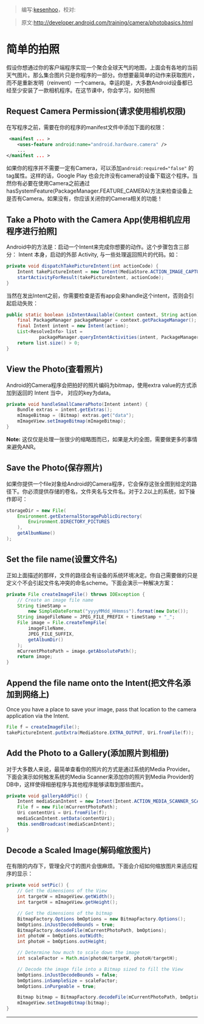 > 编写:[kesenhoo](https://github.com/kesenhoo)，校对:

> 原文:<http://developer.android.com/training/camera/photobasics.html>

# 简单的拍照

假设你想通过你的客户端程序实现一个聚合全球天气的地图，上面会有各地的当前天气图片。那么集合图片只是你程序的一部分。你想要最简单的动作来获取图片，而不是重新发明（reinvent）一个camera。幸运的是，大多数Android设备都已经至少安装了一款相机程序。在这节课中，你会学习，如何拍照

<!-- more -->

## Request Camera Permission(请求使用相机权限)
在写程序之前，需要在你的程序的manifest文件中添加下面的权限：

```xml
 <manifest ... >
    <uses-feature android:name="android.hardware.camera" />
    ...
</manifest ... >
```

如果你的程序并不需要一定有Camera，可以添加`android:required="false"` 的tag属性。这样的话，Google Play 也会允许没有camera的设备下载这个程序。当然你有必要在使用Camera之前通过hasSystemFeature(PackageManager.FEATURE_CAMERA)方法来检查设备上是否有Camera。如果没有，你应该关闭你的Camera相关的功能！

## Take a Photo with the Camera App(使用相机应用程序进行拍照]
Android中的方法是：启动一个Intent来完成你想要的动作。这个步骤包含三部分： Intent 本身，启动的外部 Activity, 与一些处理返回照片的代码。如：

```java
private void dispatchTakePictureIntent(int actionCode) {
    Intent takePictureIntent = new Intent(MediaStore.ACTION_IMAGE_CAPTURE);
    startActivityForResult(takePictureIntent, actionCode);
}
```

当然在发出Intent之前，你需要检查是否有app会来handle这个intent，否则会引起启动失败：

```java
public static boolean isIntentAvailable(Context context, String action) {
    final PackageManager packageManager = context.getPackageManager();
    final Intent intent = new Intent(action);
    List<ResolveInfo> list =
            packageManager.queryIntentActivities(intent, PackageManager.MATCH_DEFAULT_ONLY);
    return list.size() > 0;
}
```

## View the Photo(查看照片)
Android的Camera程序会把拍好的照片编码为bitmap，使用extra value的方式添加到返回的 Intent 当中， 对应的key为data。

```java
private void handleSmallCameraPhoto(Intent intent) {
    Bundle extras = intent.getExtras();
    mImageBitmap = (Bitmap) extras.get("data");
    mImageView.setImageBitmap(mImageBitmap);
}
```

**Note:** 这仅仅是处理一张很少的缩略图而已，如果是大的全图，需要做更多的事情来避免ANR。

## Save the Photo(保存照片)
如果你提供一个file对象给Android的Camera程序，它会保存这张全图到给定的路径下。你必须提供存储的卷名，文件夹名与文件名。对于2.2以上的系统，如下操作即可：

```java
storageDir = new File(
    Environment.getExternalStoragePublicDirectory(
        Environment.DIRECTORY_PICTURES
    ),
    getAlbumName()
);
```

## Set the file name(设置文件名)
正如上面描述的那样，文件的路径会有设备的系统环境决定。你自己需要做的只是定义个不会引起文件名冲突的命名scheme。下面会演示一种解决方案：

```java
private File createImageFile() throws IOException {
    // Create an image file name
    String timeStamp =
        new SimpleDateFormat("yyyyMMdd_HHmmss").format(new Date());
    String imageFileName = JPEG_FILE_PREFIX + timeStamp + "_";
    File image = File.createTempFile(
        imageFileName,
        JPEG_FILE_SUFFIX,
        getAlbumDir()
    );
    mCurrentPhotoPath = image.getAbsolutePath();
    return image;
}
```

## Append the file name onto the Intent(把文件名添加到网络上)
Once you have a place to save your image, pass that location to the camera application via the Intent.

```java
File f = createImageFile();
takePictureIntent.putExtra(MediaStore.EXTRA_OUTPUT, Uri.fromFile(f));
```

## Add the Photo to a Gallery(添加照片到相册)
对于大多数人来说，最简单查看你的照片的方式是通过系统的Media Provider。下面会演示如何触发系统的Media Scanner来添加你的照片到Media Provider的DB中，这样使得相册程序与其他程序能够读取到那些图片。

```java
private void galleryAddPic() {
    Intent mediaScanIntent = new Intent(Intent.ACTION_MEDIA_SCANNER_SCAN_FILE);
    File f = new File(mCurrentPhotoPath);
    Uri contentUri = Uri.fromFile(f);
    mediaScanIntent.setData(contentUri);
    this.sendBroadcast(mediaScanIntent);
}
```

## Decode a Scaled Image(解码缩放图片)
在有限的内存下，管理全尺寸的图片会很麻烦。下面会介绍如何缩放图片来适应程序的显示：

```java
private void setPic() {
    // Get the dimensions of the View
    int targetW = mImageView.getWidth();
    int targetH = mImageView.getHeight();

    // Get the dimensions of the bitmap
    BitmapFactory.Options bmOptions = new BitmapFactory.Options();
    bmOptions.inJustDecodeBounds = true;
    BitmapFactory.decodeFile(mCurrentPhotoPath, bmOptions);
    int photoW = bmOptions.outWidth;
    int photoH = bmOptions.outHeight;

    // Determine how much to scale down the image
    int scaleFactor = Math.min(photoW/targetW, photoH/targetH);

    // Decode the image file into a Bitmap sized to fill the View
    bmOptions.inJustDecodeBounds = false;
    bmOptions.inSampleSize = scaleFactor;
    bmOptions.inPurgeable = true;

    Bitmap bitmap = BitmapFactory.decodeFile(mCurrentPhotoPath, bmOptions);
    mImageView.setImageBitmap(bitmap);
}
```

***
